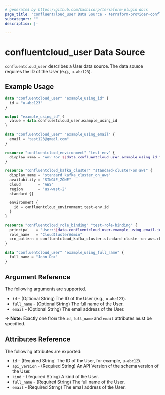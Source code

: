 ```yaml
---
# generated by https://github.com/hashicorp/terraform-plugin-docs
page_title: "confluentcloud_user Data Source - terraform-provider-confluentcloud"
subcategory: ""
description: |-
  
---
```


# confluentcloud_user Data Source

`confluentcloud_user` describes a User data source. The data source requires the ID of the User (e.g., `u-abc123`).

## Example Usage

```terraform
data "confluentcloud_user" "example_using_id" {
  id = "u-abc123"
}

output "example_using_id" {
  value = data.confluentcloud_user.example_using_id
}

data "confluentcloud_user" "example_using_email" {
  email = "test123@gmail.com"
}

resource "confluentcloud_environment" "test-env" {
  display_name = "env_for_${data.confluentcloud_user.example_using_id.full_name}"
}

resource "confluentcloud_kafka_cluster" "standard-cluster-on-aws" {
  display_name = "standard_kafka_cluster_on_aws"
  availability = "SINGLE_ZONE"
  cloud        = "AWS"
  region       = "us-west-2"
  standard {}

  environment {
    id = confluentcloud_environment.test-env.id
  }
}

resource "confluentcloud_role_binding" "test-role-binding" {
  principal   = "User:${data.confluentcloud_user.example_using_email.id}"
  role_name   = "CloudClusterAdmin"
  crn_pattern = confluentcloud_kafka_cluster.standard-cluster-on-aws.rbac_crn 
}

data "confluentcloud_user" "example_using_full_name" {
  full_name = "John Doe"
}
```

<!-- schema generated by tfplugindocs -->
## Argument Reference

The following arguments are supported.

- `id` - (Optional String) The ID of the User (e.g., `u-abc123`).
- `full_name` - (Optional String) The full name of the User.
- `email` - (Optional String) The email address of the User.

-> **Note:** Exactly one from the `id`, `full_name` and `email` attributes must be specified.

## Attributes Reference

The following attributes are exported:

- `id` - (Required String) The ID of the User, for example, `u-abc123`.
- `api_version` - (Required String) An API Version of the schema version of the User.
- `kind` - (Required String) A kind of the User.
- `full_name` - (Required String) The full name of the User.
- `email` - (Required String) The email address of the User.
